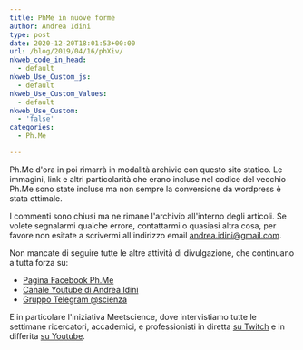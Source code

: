 ```yaml
---
title: PhMe in nuove forme
author: Andrea Idini
type: post
date: 2020-12-20T18:01:53+00:00
url: /blog/2019/04/16/phXiv/
nkweb_code_in_head:
  - default
nkweb_Use_Custom_js:
  - default
nkweb_Use_Custom_Values:
  - default
nkweb_Use_Custom:
  - 'false'
categories:
  - Ph.Me

---
```

Ph.Me d'ora in poi rimarrà in modalità archivio con questo sito statico. Le immagini, link e altri particolarità che erano incluse nel codice del vecchio Ph.Me sono state incluse ma non sempre la conversione da wordpress è stata ottimale.

I commenti sono chiusi ma ne rimane l'archivio all'interno degli articoli. Se volete segnalarmi qualche errore, contattarmi o quasiasi altra cosa, per favore non esitate a scrivermi all'indirizzo email [andrea.idini@gmail.com](mailto:andrea.idini@gmail.com).

Non mancate di seguire tutte le altre attività di divulgazione, che continuano a tutta forza su:

- [Pagina Facebook Ph.Me](https://www.facebook.com/phmeit)
- [Canale Youtube di Andrea Idini](https://www.youtube.com/c/AndreaIdini)
- [Gruppo Telegram @scienza](http://t.me/scienza)

E in particolare l'iniziativa Meetscience, dove intervistiamo tutte le settimane ricercatori, accademici, e professionisti in diretta [su Twitch](https://twitch.tv/meetscience) e in differita [su Youtube](https://www.youtube.com/c/MeetScience).

